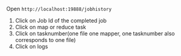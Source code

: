 Open `http://localhost:19888/jobhistory`

1. Click on Job Id of the completed job
2. Click on map or reduce task
3. Click on tasknumber(one file one mapper, one tasknumber also corresponds to one file)
4. Click on logs